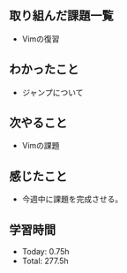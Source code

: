 ## 取り組んだ課題一覧
- Vimの復習
## わかったこと
- ジャンプについて
## 次やること
- Vimの課題
## 感じたこと
- 今週中に課題を完成させる。
## 学習時間
- Today: 0.75h
- Total: 277.5h
